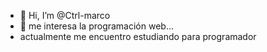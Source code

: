 - 👋 Hi, I’m @Ctrl-marco
- 👀 me interesa la programación web...
- actualmente me encuentro estudiando para programador 
